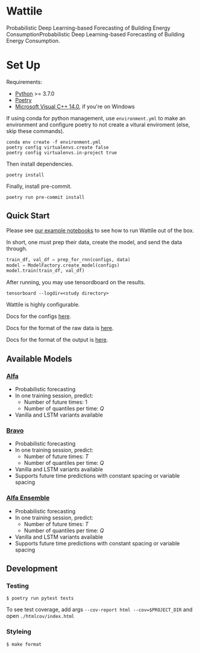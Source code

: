 Wattile
=

Probabilistic Deep Learning-based Forecasting of Building Energy ConsumptionProbabilistic Deep Learning-based Forecasting of Building Energy Consumption.

# Set Up

Requirements:
- [Python](https://www.python.org/downloads/) >= 3.7.0
- [Poetry](https://python-poetry.org/docs/#installation)
- [Microsoft Visual C++ 14.0](https://visualstudio.microsoft.com/visual-cpp-build-tools/), if you're on Windows

If using conda for python management, use `environment.yml` to make an environment and configure poetry to not create a vitural enviroment (else, skip these commands).
```
conda env create -f environment.yml
poetry config virtualenvs.create false
poetry config virtualenvs.in-project true
```
Then install dependencies.
```
poetry install
```

Finally, install pre-commit.
```
poetry run pre-commit install
```

Quick Start
----
Please see [our example notebooks](./notebooks/examples) to see how to run Wattile out of the box.

In short, one must prep their data, create the model, and send the data through.
```py
train_df, val_df = prep_for_rnn(configs, data)
model = ModelFactory.create_model(configs)
model.train(train_df, val_df)
```

After running, you may use tensordboard on the results.

```
tensorboard --logdir=<study directory>
```
Wattile is highly configurable.

Docs for the configs [here](./docs/Configs.md).

Docs for the format of the raw data is [here](./docs/Data_configs.md).

Docs for the format of the output is [here](./docs/Output.md).

Available Models
----
### [Alfa](./wattile/models/alfa_model.py)

* Probabilistic forecasting 
* In one training session, predict:
    * Number of future times: 1
    * Number of quantiles per time: *Q*
* Vanilla and LSTM variants available

### [Bravo](./wattile/models/bravo_model.py)

* Probabilistic forecasting 
* In one training session, predict:
    * Number of future times: *T*
    * Number of quantiles per time: *Q*
* Vanilla and LSTM variants available
* Supports future time predictions with constant spacing or variable spacing 


### [Alfa Ensemble](./wattile/models/alfa_ensemble_model.py)

* Probabilistic forecasting 
* In one training session, predict:
    * Number of future times: *T*
    * Number of quantiles per time: *Q*
* Vanilla and LSTM variants available
* Supports future time predictions with constant spacing or variable spacing 

Development
----

### Testing
```
$ poetry run pytest tests
```
To see test coverage, add args `--cov-report html --cov=$PROJECT_DIR` and open `./htmlcov/index.html`

### Styleing
```sh
$ make format
```
